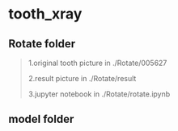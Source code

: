 tooth_xray
======================
## Rotate folder
> 1.original tooth picture in ./Rotate/005627
>
> 2.result picture in ./Rotate/result 
>
> 3.jupyter notebook in ./Rotate/rotate.ipynb

## model folder 
>
>
>
>
>
